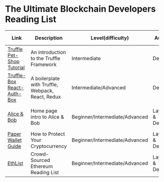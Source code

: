 # The Ultimate Blockchain Developers Reading List

| Link | Description | Level(difficulty) | Audience | Time To Read
| --- | --- | --- | --- | --- |
| [Truffle Pet-Shop Tutorial](http://truffleframework.com/tutorials/pet-shop) | An introduction to the Truffle Framework | Intermediate | Developers | 1.25 hours |
| [Truffle-Box React-Auth-Box](https://github.com/truffle-box/react-auth-box) | A boilerplate with Truffle, Webpack, React, Redux | Intermediate/Advanced | Developers | 2+ hours |
| [Alice & Bob](http://cryptocouple.com/) | Home page intro to Alice & Bob | Beginner/Intermediate/Advanced | Laypeople & Developers | 6 min(site)/30 min(full text PDF) |
| [Paper Wallet Guide](https://blockgeeks.com/guides/paper-wallet-guide/) | How to Protect Your Cryptocurrency | Beginner/Intermediate/Advanced | Laypeople & Developers | 15 min |
| [EthList](https://github.com/Scanate/EthList) | Crowd-Sourced Ethereum Reading List | Beginner/Intermediate/Advanced | Laypeople & Developers | n/a |




